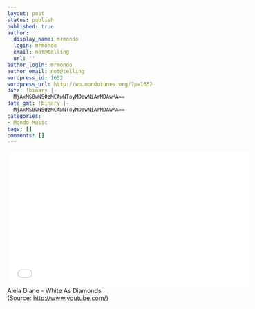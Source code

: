 ```yaml
---
layout: post
status: publish
published: true
author:
  display_name: mrmondo
  login: mrmondo
  email: not@telling
  url: ''
author_login: mrmondo
author_email: not@telling
wordpress_id: 1652
wordpress_url: http://wp.mondotunes.org/?p=1652
date: !binary |-
  MjAxMS0wNS0zMCAwNToyMDowNiArMDAwMA==
date_gmt: !binary |-
  MjAxMS0wNS0zMCAwNToyMDowNiArMDAwMA==
categories:
- Mondo Music
tags: []
comments: []
---
```

<iframe width="560" height="315" src="//www.youtube.com/embed/G-_-l_NaDcw" frameborder="0"> </iframe>
Alela Diane - White As Diamonds
<div class="attribution">(<span>Source:</span> <a href="http://www.youtube.com/">http://www.youtube.com/</a>)</div>
